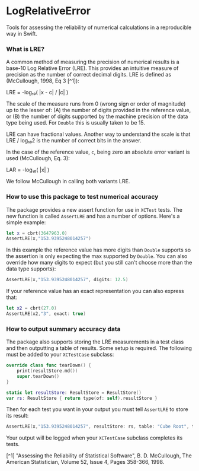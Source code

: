 # LogRelativeError

Tools for assessing the reliability of numerical calculations in a reproducible way in Swift.

### What is LRE?

A common method of measuring the precision of numerical results is a base-10 Log Relative Error (LRE). This provides an intuitive measure of precision as the number of correct decimal digits. LRE is defined as (McCullough, 1998, Eq 3 [^1]):

LRE = -log₁₀( |x - c| / |c| )

The scale of the measure runs from 0 (wrong sign or order of magnitude) up to the lesser of: (A) the number of digits provided in the reference value, or (B) the number of digits supported by the machine precision of the data type being used. For `Double` this is usually taken to be 15.

LRE can have fractional values. Another way to understand the scale is that LRE / log₁₀2 is the number of correct bits in the answer.

In the case of the reference value, `c`, being zero an absolute error variant is used (McCullough, Eq. 3):

LAR = -log₁₀( |x| )

We follow McCullough in calling both variants LRE.

### How to use this package to test numerical accuracy

The package provides a new assert function for use in `XCTest` tests. The new function is called `AssertLRE` and has a number of options. Here's a simple example:

```swift
let x = cbrt(3647963.0)
AssertLRE(x,"153.9395248014257")
```

In this example the reference value has more digits than `Double` supports so the assertion is only expecting the max supported by `Double`. You can also override how many digits to expect (but you still can't choose more than the data type supports):

```swift
AssertLRE(x,"153.9395248014257", digits: 12.5)
```

If your reference value has an exact representation you can also express that:

```swift
let x2 = cbrt(27.0)
AssertLRE(x2,"3", exact: true)
```

### How to output summary accuracy data

The package also supports storing the LRE measurements in a test class and then outputting a table of results. Some setup is required. The following must be added to your `XCTestCase` subclass:

```swift
override class func tearDown() {
    print(resultStore.md())
    super.tearDown()
}

static let resultStore: ResultStore = ResultStore()
var rs: ResultStore { return type(of: self).resultStore }
```

Then for each test you want in your output you must tell `AssertLRE` to store its result:

```swift
AssertLRE(x,"153.9395248014257", resultStore: rs, table: "Cube Root", testCase: "3647963", field: "cbrt")
```

Your output will be logged when your  `XCTestCase` subclass completes its tests.

[^1] "Assessing the Reliability of Statistical Software", B. D. McCullough, The American Statistician, Volume 52, Issue 4, Pages 358-366, 1998. 

